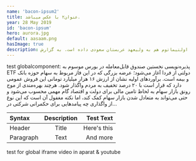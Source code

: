 ```yaml
---
name: 'bacon-ipsum2'
title: عنوان۲ با عکس میباشد.
year: 28 May 2019
id: 'bacon-ipsum'
hero: aurora.jpg
default: aasaam.png
hasImage: true
description: اولتیماتوم هم به ولیعهد عربستان سعودی داده است. به گزارش 
---
```

test globalcomponent:
<GlobalComponent/>
پذیره‌نویسی نخستین صندوق قابل‌معامله در بورس موسوم به ETF دولتی از فردا آغاز می‌شود؛ عرضه بزرگی که در این فاز مربوط به سهام حوزه بانک و بیمه است. برآوردهای اولیه نشان از ارزش ۱۶ هزار میلیارد تومانی این فروش عمومی دارد که قرار است با ۲۰ درصد تخفیف به مردم واگذار شود. هرچند بهره‌مندی از موج رونق بازار سهام به لحاظ تامین مالی برای دولت و اقتصاد گام مهمی محسوب می‌شود و حتی می‌تواند به متعادل شدن بازار سهام کمک کند، اما نکته مغفول آن است که این نوع از واگذاری چه پیامدهایی برای حکمرانی شرکتی در…

| Syntax      | Description | Test Text     |
| :---        |    :----:   |          ---: |
| Header      | Title       | Here's this   |
| Paragraph   | Text        | And more      |


test for global iframe video in aparat & youtube

<EmbedIframe
  aparat="https://www.aparat.com/video/video/embed/videohash/wrvNK/vt/frame"
  poster="images/blog/aurora.jpg"
/>
